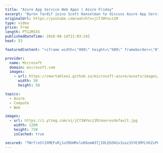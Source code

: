 ```yaml
---
title: "Azure App Service Web Apps | Azure Friday"
excerpt: "Byron Tardif joins Scott Hanselman to discuss Azure App Service Web Apps, the best way to build and host web applications in the programming language of your choice without managing infrastructure. It offers auto-scaling and high availability, supports both Windows and Linux, and enables automated deployments"
originalUrl: https://youtube.com/watch?v=jCfJWYocz1M
type: video
price: Free
length: PT12M33S
publishedDateTime: 2018-08-14T21:03:24Z
heat: 53

featuredContent: "<iframe width=\"800\" height=\"500\" frameborder=\"0\" src=\"https://www.youtube.com/embed/jCfJWYocz1M\" allow=\"accelerometer; autoplay; encrypted-media; gyroscope; picture-in-picture\" allowfullscreen></iframe>"

provider:
  name: Microsoft
  domain: microsoft.com
  images:
    - url: https://smartableai.github.io/microsoft-azure/assets/images/organizations/microsoft.com-50x50.jpg
      width: 50
      height: 50

topics:
  - Azure
  - Compute
  - Web

images:
  - url: https://i.ytimg.com/vi/jCfJWYocz1M/maxresdefault.jpg
    width: 1280
    height: 720
    isCached: true

secured: "TWrf/eSt2XMEFuRj1oIRbHMxloR6omW37jI0LEb5N1x3zoz3SYE3MYLV6ZsP6opk40yqxEEzcHnUAMxqepZ52mzbUPjou1PrR4UXspH2yCrzpVcGe+x/jtmOQuIRg/aE+wOEIiIvU8UZUB57MjUaaOTQKVfOVHlnVAHizyeI7SP+i4FEz2403Q2hFa8etudWmUswAujBdiJW/lVQ2TI89Os3S6HkpGymzMB1qTBG+485Uv3UcMKgZBsMw6cf44kuX9NGgsiWaVMhVYUULeTvNjgUaetVfH2rwahkPkYEac3h0a2adKCm0tp5TNcL+0ztnqx2j+LlVuh7WOET+eO1z11UUJ0AZXCZFOnrN4DNVG+fDs3SRSmEJgSDAQQrwl5iuzp//F1kCzUm6MBou56gUxbQ5ntWIcyKCe3yCY4YwVM=;f1jWtC/6umtqoxvY/LU7AA=="
---
```


